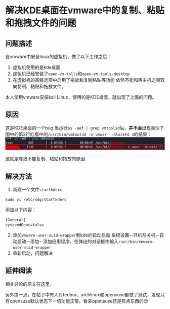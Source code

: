 # 解决KDE桌面在vmware中的复制、粘贴和拖拽文件的问题

## 问题描述
在vmware中安装linux的虚拟机，做了以下工作之后：
1. 虚拟机使用的是kde桌面
2. 虚拟机已经安装了`open-vm-tolls`和`open-vm-tools-desktop`
3. 在虚拟机的高级选项中启用了拖放和复制粘贴等功能
依然不能和宿主机之间双向复制、粘贴和拖放文件。

本人使用vmware安装kali Linux，使用的是KDE桌面，就出现了上面的问题。

## 原因 
这是KDE桌面的一个bug
当运行`ps -aef | grep vmtoolsd`后，**并不会**出现类似下图中的第2行红框中的`/usr/bin/vmtoolsd -n vmusr --blockFd 3`的结果：
![](../ps结果.png)  

这就是导致不能复制、粘贴和拖放的原因

## 解决方法
1. 新建一个文件`startkderc`
```
sudo vi /etc/xdg/startkderc
```
添加以下内容：
```
[General]
systemdBoot=false
```
2. 添加`vmware-user-suid-wrapper`到kde的自动启动
系统设置--开机与关机--自动启动--添加--添加应用程序，在弹出的对话框中输入`/usr/bin/vmware-user-suid-wrapper`
3. 重新启动，问题解决

## 延伸阅读
相关讨论的原文在[这里](https://github.com/vmware/open-vm-tools/issues/568)。

另外提一点，在帖子中有人对fedora、archlinux和opensuse都做了测试，发现只有opensuse默认状态下一切功能正常。看来opensuse还是有点东西的😊
